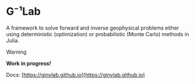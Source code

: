 # G⁻¹Lab

A framework to solve forward and inverse geophysical problems either using deterministic (optimization) or probabilistic (Monte Carlo) methods in Julia.

> [!WARNING]
> **Work in progress!**

Docs: [https://ginvlab.github.io](https://ginvlab.github.io)
